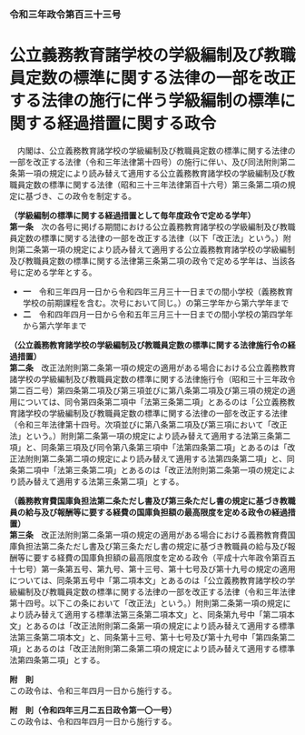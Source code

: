 ### 令和三年政令第百三十三号  
# 公立義務教育諸学校の学級編制及び教職員定数の標準に関する法律の一部を改正する法律の施行に伴う学級編制の標準に関する経過措置に関する政令  
　内閣は、公立義務教育諸学校の学級編制及び教職員定数の標準に関する法律の一部を改正する法律（令和三年法律第十四号）の施行に伴い、及び同法附則第二条第一項の規定により読み替えて適用する公立義務教育諸学校の学級編制及び教職員定数の標準に関する法律（昭和三十三年法律第百十六号）第三条第二項の規定に基づき、この政令を制定する。  
  
**（学級編制の標準に関する経過措置として毎年度政令で定める学年）**  
**第一条**　次の各号に掲げる期間における公立義務教育諸学校の学級編制及び教職員定数の標準に関する法律の一部を改正する法律（以下「改正法」という。）附則第二条第一項の規定により読み替えて適用する公立義務教育諸学校の学級編制及び教職員定数の標準に関する法律第三条第二項の政令で定める学年は、当該各号に定める学年とする。  
* **一**　令和三年四月一日から令和四年三月三十一日までの間小学校（義務教育学校の前期課程を含む。次号において同じ。）の第三学年から第六学年まで  
* **二**　令和四年四月一日から令和五年三月三十一日までの間小学校の第四学年から第六学年まで  
  
**（公立義務教育諸学校の学級編制及び教職員定数の標準に関する法律施行令の経過措置）**  
**第二条**　改正法附則第二条第一項の規定の適用がある場合における公立義務教育諸学校の学級編制及び教職員定数の標準に関する法律施行令（昭和三十三年政令第二百二号）第四条第二項及び第三項並びに第八条第二項及び第三項の規定の適用については、同令第四条第二項中「法第三条第二項」とあるのは「公立義務教育諸学校の学級編制及び教職員定数の標準に関する法律の一部を改正する法律（令和三年法律第十四号。次項並びに第八条第二項及び第三項において「改正法」という。）附則第二条第一項の規定により読み替えて適用する法第三条第二項」と、同条第三項及び同令第八条第三項中「法第四条第二項」とあるのは「改正法附則第二条第二項の規定により読み替えて適用する法第四条第二項」と、同条第二項中「法第三条第二項」とあるのは「改正法附則第二条第一項の規定により読み替えて適用する法第三条第二項」とする。  
  
**（義務教育費国庫負担法第二条ただし書及び第三条ただし書の規定に基づき教職員の給与及び報酬等に要する経費の国庫負担額の最高限度を定める政令の経過措置）**  
**第三条**　改正法附則第二条第一項の規定の適用がある場合における義務教育費国庫負担法第二条ただし書及び第三条ただし書の規定に基づき教職員の給与及び報酬等に要する経費の国庫負担額の最高限度を定める政令（平成十六年政令第百五十七号）第一条第五号、第九号、第十三号、第十七号及び第十九号の規定の適用については、同条第五号中「第二項本文」とあるのは「公立義務教育諸学校の学級編制及び教職員定数の標準に関する法律の一部を改正する法律（令和三年法律第十四号。以下この条において「改正法」という。）附則第二条第一項の規定により読み替えて適用する標準法第三条第二項本文」と、同条第九号中「第二項本文」とあるのは「改正法附則第二条第一項の規定により読み替えて適用する標準法第三条第二項本文」と、同条第十三号、第十七号及び第十九号中「第四条第二項」とあるのは「改正法附則第二条第二項の規定により読み替えて適用する標準法第四条第二項」とする。  
  
**附　則**  
この政令は、令和三年四月一日から施行する。  
  
**附　則（令和四年三月二五日政令第一〇一号）**  
この政令は、令和四年四月一日から施行する。  
  
